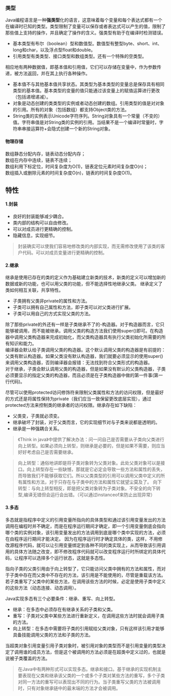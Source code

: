 ### 类型
Java编程语言是一种**强类型**化的语言，这意味着每个变量和每个表达式都有一个在编译时已知的类型。类型限制了变量可以保存或者表达式可以产生的值，限制了那些值上支持的操作，并且确定了操作的含义。强类型有助于在编译时检测错误。
- 基本类型有布尔（boolean）型和数值型。数值型有整型byte、short、int、long和char，以及浮点型float和double。
- 引用类型有类类型、接口类型和数组类型。还有一个特殊的空类型。

相应地有两种数据值，即基本值和引用值，它们可以存储在变量中，作为参数传递，被方法返回，并在其上执行各种操作。
- 基本值不与其他基本值共享状态。其类型为基本类型的变量总是保存具有相同类型的基本值。基本类型的变量的值只能通过该变量上的赋值运算进行更改（包括递增递减）。
- 对象是动态创建的类类型的实例或者动态创建的数组。引用类型的值是对对象的引用。所有的对象（包括数组）都支持Object类的方法。
- String类的实例表示Unicode字符序列。String对象具有一个常量（不变的）值。字符串值是对String类的实例的引用。当结果不是一个编译时常量时，字符串串接运算符+会隐式创建一个新的String对象。
#### 物理存储
数组静态分配内存，链表动态分配内存；  
数组在内存中连续，链表不连续；  
数组利用下标定位，时间复杂度为O(1)，链表定位元素时间复杂度O(n)；  
数组插入或删除元素的时间复杂度O(n)，链表的时间复杂度O(1)。

## 特性
#### 1.封装
- 良好的封装能够减少耦合。
- 类内部的结构可以自由修改。
- 可以对成员进行更精确的控制。
- 隐藏信息，实现细节。
> 封装确实可以使我们容易地修改类的内部实现，而无需修改使用了该类的客户代码。可以对成员变量进行更精确的控制。
#### 2.继承
继承是使用已存在的类的定义作为基础建立新类的技术，新类的定义可以增加新的数据或新的功能，也可以用父类的功能，但不能选择性地继承父类。	继承定义了类如何相互关联，共享特性。
- 子类拥有父类非private的属性和方法。
- 子类可以拥有自己属性和方法，即子类可以对父类进行扩展。
- 子类可以用自己的方式实现父类的方法。

除了那些private的外还有一样是子类继承不了的-构造器。对于构造器而言，它只能够被调用，而不能被继承。调用父类的构造方法我们使用super()即可。在构造器中调用父类构造器来完成初始化，而父类构造器具有执行父类初始化所需要的所有知识和能力。  
编译器会默认给子类调用父类的构造器。这个默认调用父类的构造器是有前提的：父类有默认构造器。如果父类没有默认构造器，我们就要必须显示的使用super()来调用父类构造器，否则编译器会报错：无法找到符合父类形式的构造器。  
对于继承，子类会默认调用父类的构造器，但是如果没有默认的父类构造器，子类必须要显示的指定父类的构造器，而且必须是在子类构造器中做的第一件事(第一行代码)。

尽管可以使用protected访问修饰符来限制父类属性和方法的访问权限，但是最好的方式还是将属性保持为private（我们应当一致保留更改底层实现），通过protected方法来控制类的继承者的访问权限。继承存在如下缺陷：
- 父类变，子类就必须变。
- 继承破坏了封装，对于父类而言，它的实现细节对与子类来说都是透明的。
- 继承是一种强耦合关系。  
> 《Think in java》中提供了解决办法：问一问自己是否需要从子类向父类进行向上转型。如果必须向上转型，则继承是必要的，但是如果不需要，则应当好好考虑自己是否需要继承。

> 向上转型：通俗地讲即是将子类对象转为父类对象。此处父类对象可以是接口。向上转型存在一些缺憾，那就是它必定会导致一些方法和属性的丢失，而导致我们不能够获取它们。所以父类类型的引用可以调用父类中定义的所有属性和方法，对于只存在与子类中的方法和属性它就望尘莫及了。
向下转型：与向上转型相反，即是把父类对象转为子类对象。不安全的向下转型,编译无错但会运行会出错。（可以通过instanceof来防止出现异常）
#### 3.多态	
多态就是指程序中定义的引用变量所指向的具体类型和通过该引用变量发出的方法调用在编程时并不确定，而是在程序运行期间才确定，即一个引用变量倒底会指向哪个类的实例对象，该引用变量发出的方法调用到底是哪个类中实现的方法，必须在由程序运行期间才能决定。	因为在程序运行时才确定具体的类，这样，不用修改源程序代码，就可以让引用变量绑定到各种不同的类实现上，从而导致该引用调用的具体方法随之改变，即不修改程序代码就可以改变程序运行时所绑定的具体代码，让程序可以选择多个运行状态，这就是多态性。

指向子类的父类引用由于向上转型了，它只能访问父类中拥有的方法和属性，而对于子类中存在而父类中不存在的方法，该引用是不能使用的，尽管是重载该方法。若子类重写了父类中的某些方法，在调用该些方法的时候，必定是使用子类中定义的这些方法（动态连接、动态调用）。
	
Java实现多态有三个必要条件：继承、重写、向上转型。
- 继承：在多态中必须存在有继承关系的子类和父类。
- 重写：子类对父类中某些方法进行重新定义，在调用这些方法时就会调用子类的方法。
- 向上转型：在多态中需要将子类的引用赋给父类对象，只有这样该引用才能够具备技能调用父类的方法和子类的方法。

当超类对象引用变量引用子类对象时，被引用对象的类型而不是引用变量的类型决定了调用谁的成员方法，但是这个被调用的方法必须是在超类中定义过的，也就是说被子类覆盖的方法。
> 在Java中有两种形式可以实现多态。继承和接口。基于继承的实现机制主要表现在父类和继承该父类的一个或多个子类对某些方法的重写，多个子类对同一方法的重写可以表现出不同的行为。当子类重写父类的方法被调用时，只有对象继承链中的最末端的方法才会被调用。